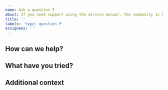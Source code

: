 ```yaml
---
name: Ask a question ❓
about: If you need support using the service manual, the community is here to help.
title: ''
labels: 'type: question ❓'
assignees: ''
---
```


## How can we help?

<!--
Describe what you're working on and how you would like us to help.
-->

## What have you tried?

<!--
Describe in detail what you have tried and what you have found from any research you may have done.
-->

## Additional context

<!--
Thanks for reaching out. We're happy to help and will get back to you as soon as possible. 😸
-->
